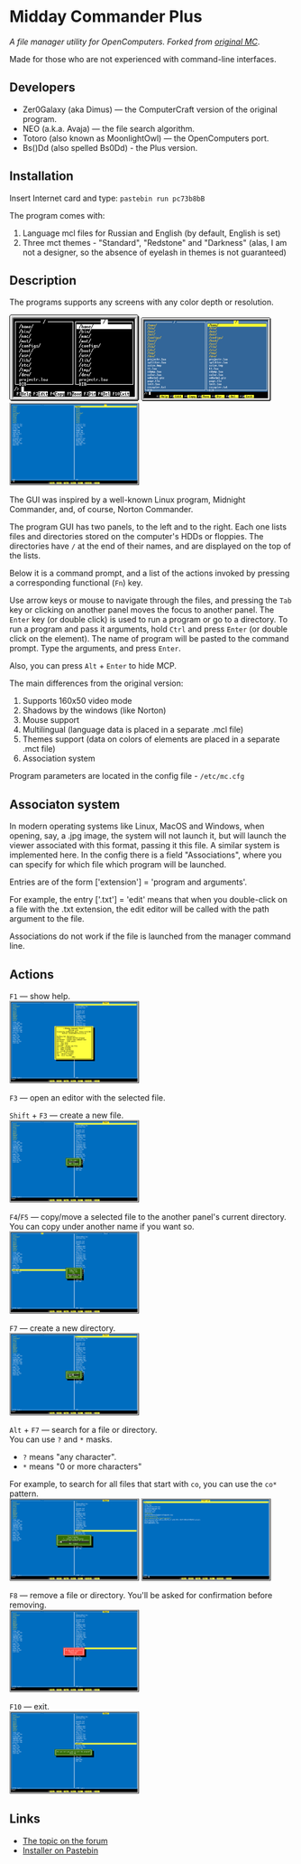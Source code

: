 # Midday Commander Plus
*A file manager utility for OpenComputers. Forked from [original MC](https://github.com/OpenPrograms/OpenPrograms.ru/tree/master/mc)*.

Made for those who are not experienced with command-line interfaces.

## Developers
* Zer0Galaxy (aka Dimus) — the ComputerCraft version of the original program.
* NEO (a.k.a. Avaja) — the file search algorithm.
* Totoro (also known as MoonlightOwl) — the OpenComputers port.
* Bs()Dd (also spelled Bs0Dd) - the Plus version.

## Installation
Insert Internet card and type: `pastebin run pc73b8bB`

The program comes with:
   1. Language mcl files for Russian and English (by default, English is set)
   2. Three mct themes - "Standard", "Redstone" and "Darkness" (alas, I am not a designer, so the absence of eyelash in themes is not guaranteed)

## Description
The programs supports any screens with any color depth or resolution.

<img src="https://raw.githubusercontent.com/Bs0Dd/OpenCompSoft/master/MiddayCommanderPlus/Screenshots/Eng/Video1.png" alt="Screenshot 1" width="230" height="153"> <img src="https://raw.githubusercontent.com/Bs0Dd/OpenCompSoft/master/MiddayCommanderPlus/Screenshots/Eng/Video2.png" alt="Screenshot 2" width="230" height="148"> <img src="https://raw.githubusercontent.com/Bs0Dd/OpenCompSoft/master/MiddayCommanderPlus/Screenshots/Eng/Video3.png" alt="Screenshot 3" width="230" height="146">

The GUI was inspired by a well-known Linux program, Midnight Commander, and, of course, Norton Commander.

The program GUI has two panels, to the left and to the right.
Each one lists files and directories stored on the computer's HDDs or floppies.
The directories have `/` at the end of their names, and are displayed on the top
of the lists.

Below it is a command prompt, and a list of the actions invoked by pressing
a corresponding functional (`Fn`) key.

Use arrow keys or mouse to navigate through the files, and pressing the `Tab` key or clicking on another panel moves
the focus to another panel. The `Enter` key (or double click) is used to run a program or go to
a directory. To run a program and pass it arguments, hold `Ctrl` and press
`Enter` (or double click on the element). The name of program will be pasted to the command prompt.
Type the arguments, and press `Enter`.

Also, you can press `Alt` + `Enter` to hide MCP.

The main differences from the original version:
  1. Supports 160x50 video mode
  2. Shadows by the windows (like Norton)
  3. Mouse support
  4. Multilingual (language data is placed in a separate .mcl file)
  5. Themes support (data on colors of elements are placed in a separate .mct file)
  6. Association system

Program parameters are located in the config file - `/etc/mc.cfg`

## Associaton system

In modern operating systems like Linux, MacOS and Windows, when opening, say, a .jpg image, the system will not launch it, but will launch the viewer associated with this format, passing it this file. A similar system is implemented here.
In the config there is a field "Associations", where you can specify for which file which program will be launched.

Entries are of the form ['extension'] = 'program and arguments'.

For example, the entry ['.txt'] = 'edit' means that when you double-click on a file with the .txt extension, the edit editor will be called with the path argument to the file.

Associations do not work if the file is launched from the manager command line.

## Actions

`F1` — show help.  
<img src="https://raw.githubusercontent.com/Bs0Dd/OpenCompSoft/master/MiddayCommanderPlus/Screenshots/Eng/Help.png" alt="Screenshot 4: The help window" width="230" height="146">

`F3` — open an editor with the selected file.

`Shift` + `F3` — create a new file.  
<img src="https://raw.githubusercontent.com/Bs0Dd/OpenCompSoft/master/MiddayCommanderPlus/Screenshots/Eng/Newfile.png" alt="Screenshot 5: The &#34;Create new file&#34; dialog" width="230" height="146">

`F4`/`F5` — copy/move a selected file to the another panel's current directory. You can
copy under another name if you want so.  
<img src="https://raw.githubusercontent.com/Bs0Dd/OpenCompSoft/master/MiddayCommanderPlus/Screenshots/Eng/Copy.png" alt="Screenshot 6: The &#34;Copy the file&#34; dialog" width="230" height="146">

`F7` — create a new directory.  
<img src="https://raw.githubusercontent.com/Bs0Dd/OpenCompSoft/master/MiddayCommanderPlus/Screenshots/Eng/Newdir.png" alt="Screenshot 7: The &#34;Directory name&#34; dialog" width="230" height="146">

`Alt` + `F7` — search for a file or directory.  
You can use `?` and `*` masks.

* `?` means "any character".
* `*` means "0 or more characters"

For example, to search for all files that start with `co`, you can use the `co*`
pattern.  
<img src="https://raw.githubusercontent.com/Bs0Dd/OpenCompSoft/master/MiddayCommanderPlus/Screenshots/Eng/Find.png" alt="Screenshot 8: The &#34;Search&#34; dialog" width="230" height="146"> <img src="https://raw.githubusercontent.com/Bs0Dd/OpenCompSoft/master/MiddayCommanderPlus/Screenshots/Eng/Results.png" alt="Screenshot 8: The &#34;Search results&#34; dialog" width="230" height="146">

`F8` — remove a file or directory. You'll be asked for confirmation before
removing.  
<img src="https://raw.githubusercontent.com/Bs0Dd/OpenCompSoft/master/MiddayCommanderPlus/Screenshots/Eng/Delete.png" alt="Screenshot 9: The &#34;Remove the file&#34; dialog" width="230" height="146">

`F10` — exit.  
<img src="https://raw.githubusercontent.com/Bs0Dd/OpenCompSoft/master/MiddayCommanderPlus/Screenshots/Eng/Exit.png" alt="Screenshot 9: The &#34;Exit&#34; dialog" width="230" height="146">

## Links
* [The topic on the forum](https://computercraft.ru/topic/3952-midday-commander-plus-vozrozhdenie-iz-pepla/)
* [Installer on Pastebin](https://pastebin.com/pc73b8bB)
